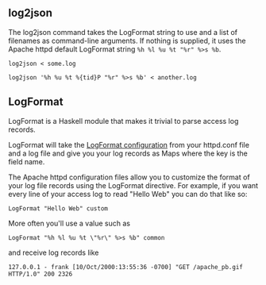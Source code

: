 log2json
--------

The log2json command takes the LogFormat string to use and a list of
filenames as command-line arguments. If nothing is supplied, it uses
the Apache httpd default LogFormat string `%h %l %u %t "%r" %>s %b`.

    log2json < some.log

    log2json '%h %u %t %{tid}P "%r" %>s %b' < another.log

LogFormat
---------

LogFormat is a Haskell module that makes it trivial to parse access
log records.

LogFormat will take the [LogFormat configuration][mod_log_config] from
your httpd.conf file and a log file and give you your log records as
Maps where the key is the field name.

The Apache httpd configuration files allow you to customize the format
of your log file records using the LogFormat directive. For example,
if you want every line of your access log to read "Hello Web" you can
do that like so:

    LogFormat "Hello Web" custom

More often you'll use a value such as

    LogFormat "%h %l %u %t \"%r\" %>s %b" common

and receive log records like

    127.0.0.1 - frank [10/Oct/2000:13:55:36 -0700] "GET /apache_pb.gif HTTP/1.0" 200 2326

[mod_log_config]: http://httpd.apache.org/docs/2.0/mod/mod_log_config.html
